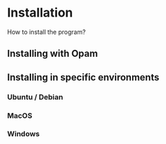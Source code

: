 Installation
============

How to install the program?

Installing with Opam
--------------------

Installing in specific environments
-----------------------------------

### Ubuntu / Debian

### MacOS

### Windows
